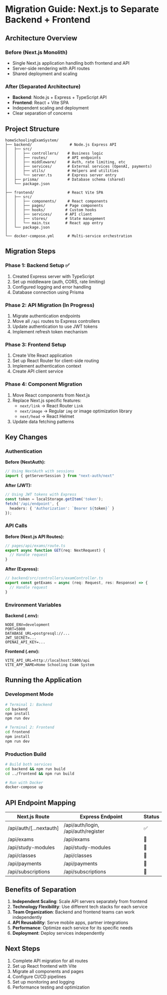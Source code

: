 # Migration Guide: Next.js to Separate Backend + Frontend

## Architecture Overview

### Before (Next.js Monolith)
- Single Next.js application handling both frontend and API
- Server-side rendering with API routes
- Shared deployment and scaling

### After (Separated Architecture)
- **Backend**: Node.js + Express + TypeScript API
- **Frontend**: React + Vite SPA
- Independent scaling and deployment
- Clear separation of concerns

## Project Structure

```
homeSchoolingExamSystem/
├── backend/                 # Node.js Express API
│   ├── src/
│   │   ├── controllers/    # Business logic
│   │   ├── routes/         # API endpoints
│   │   ├── middleware/     # Auth, rate limiting, etc
│   │   ├── services/       # External services (OpenAI, payments)
│   │   ├── utils/          # Helpers and utilities
│   │   └── server.ts       # Express server entry
│   ├── prisma/             # Database schema (shared)
│   └── package.json
│
├── frontend/               # React Vite SPA
│   ├── src/
│   │   ├── components/     # React components
│   │   ├── pages/         # Page components
│   │   ├── hooks/         # Custom hooks
│   │   ├── services/      # API client
│   │   ├── stores/        # State management
│   │   └── main.tsx       # React app entry
│   └── package.json
│
└── docker-compose.yml      # Multi-service orchestration
```

## Migration Steps

### Phase 1: Backend Setup ✅
1. Created Express server with TypeScript
2. Set up middleware (auth, CORS, rate limiting)
3. Configured logging and error handling
4. Database connection using Prisma

### Phase 2: API Migration (In Progress)
1. Migrate authentication endpoints
2. Move all `/api` routes to Express controllers
3. Update authentication to use JWT tokens
4. Implement refresh token mechanism

### Phase 3: Frontend Setup
1. Create Vite React application
2. Set up React Router for client-side routing
3. Implement authentication context
4. Create API client service

### Phase 4: Component Migration
1. Move React components from Next.js
2. Replace Next.js specific features:
   - `next/link` → React Router `Link`
   - `next/image` → Regular `img` or image optimization library
   - `next/head` → React Helmet
3. Update data fetching patterns

## Key Changes

### Authentication
**Before (NextAuth):**
```typescript
// Using NextAuth with sessions
import { getServerSession } from "next-auth/next"
```

**After (JWT):**
```typescript
// Using JWT tokens with Express
const token = localStorage.getItem('token');
fetch('/api/endpoint', {
  headers: { 'Authorization': `Bearer ${token}` }
});
```

### API Calls
**Before (Next.js API Routes):**
```typescript
// pages/api/exams/route.ts
export async function GET(req: NextRequest) {
  // Handle request
}
```

**After (Express):**
```typescript
// backend/src/controllers/examController.ts
export const getExams = async (req: Request, res: Response) => {
  // Handle request
}
```

### Environment Variables
**Backend (.env):**
```env
NODE_ENV=development
PORT=5000
DATABASE_URL=postgresql://...
JWT_SECRET=...
OPENAI_API_KEY=...
```

**Frontend (.env):**
```env
VITE_API_URL=http://localhost:5000/api
VITE_APP_NAME=Home Schooling Exam System
```

## Running the Application

### Development Mode
```bash
# Terminal 1: Backend
cd backend
npm install
npm run dev

# Terminal 2: Frontend
cd frontend
npm install
npm run dev
```

### Production Build
```bash
# Build both services
cd backend && npm run build
cd ../frontend && npm run build

# Run with Docker
docker-compose up
```

## API Endpoint Mapping

| Next.js Route | Express Endpoint | Status |
|--------------|------------------|---------|
| /api/auth/[...nextauth] | /api/auth/login, /api/auth/register | ✅ |
| /api/exams | /api/exams | 🔄 |
| /api/study-modules | /api/study-modules | 🔄 |
| /api/classes | /api/classes | 🔄 |
| /api/payments | /api/payments | 🔄 |
| /api/subscriptions | /api/subscriptions | 🔄 |

## Benefits of Separation

1. **Independent Scaling**: Scale API servers separately from frontend
2. **Technology Flexibility**: Use different tech stacks for each service
3. **Team Organization**: Backend and frontend teams can work independently
4. **API Reusability**: Serve mobile apps, partner integrations
5. **Performance**: Optimize each service for its specific needs
6. **Deployment**: Deploy services independently

## Next Steps

1. Complete API migration for all routes
2. Set up React frontend with Vite
3. Migrate all components and pages
4. Configure CI/CD pipelines
5. Set up monitoring and logging
6. Performance testing and optimization